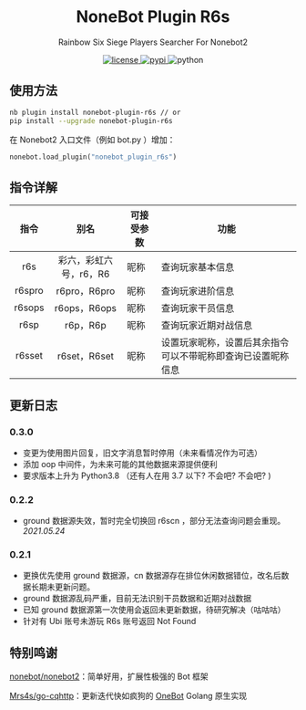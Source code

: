 <div align="center">

# NoneBot Plugin R6s

Rainbow Six Siege Players Searcher For Nonebot2

</div>

</div>

<p align="center">
  <a href="https://raw.githubusercontent.com/abrahum/nonebot-plugin-r6s/master/LICENSE">
    <img src="https://img.shields.io/github/license/abrahum/nonebot_plugin_r6s.svg" alt="license">
  </a>
  <a href="https://pypi.python.org/pypi/nonebot-plugin-r6s">
    <img src="https://img.shields.io/pypi/v/nonebot-plugin-r6s.svg" alt="pypi">
  </a>
  <img src="https://img.shields.io/badge/python-3.7+-blue.svg" alt="python">
</p>

## 使用方法

``` zsh
nb plugin install nonebot-plugin-r6s // or
pip install --upgrade nonebot-plugin-r6s
```
在 Nonebot2 入口文件（例如 bot.py ）增加：
``` python
nonebot.load_plugin("nonebot_plugin_r6s")
```

## 指令详解

|指令|别名|可接受参数|功能|
|:-:|:-:|--|---|
|r6s|彩六，彩虹六号，r6，R6|昵称|查询玩家基本信息|
|r6spro|r6pro，R6pro|昵称|查询玩家进阶信息|
|r6sops|r6ops，R6ops|昵称|查询玩家干员信息|
|r6sp|r6p，R6p|昵称|查询玩家近期对战信息|
|r6sset|r6set，R6set|昵称|设置玩家昵称，设置后其余指令可以不带昵称即查询已设置昵称信息|

## 更新日志

### 0.3.0

- 变更为使用图片回复，旧文字消息暂时停用（未来看情况作为可选）
- 添加 oop 中间件，为未来可能的其他数据来源提供便利
- 要求版本上升为 Python3.8 （还有人在用 3.7 以下? 不会吧? 不会吧? )

### 0.2.2

- ground 数据源失效，暂时完全切换回 r6scn ，部分无法查询问题会重现。*2021.05.24*

### 0.2.1

- 更换优先使用 ground 数据源，cn 数据源存在排位休闲数据错位，改名后数据长期未更新问题。
- ground 数据源乱码严重，目前无法识别干员数据和近期对战数据
- 已知 ground 数据源第一次使用会返回未更新数据，待研究解决（咕咕咕）
- 针对有 Ubi 账号未游玩 R6s 账号返回 Not Found

## 特别鸣谢

[nonebot/nonebot2](https://github.com/nonebot/nonebot2/)：简单好用，扩展性极强的 Bot 框架

[Mrs4s/go-cqhttp](https://github.com/Mrs4s/go-cqhttp)：更新迭代快如疯狗的 [OneBot](https://github.com/howmanybots/onebot/blob/master/README.md) Golang 原生实现

